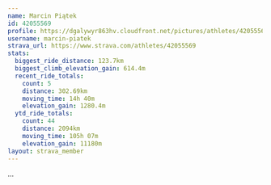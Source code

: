 ```yaml
---
name: Marcin Piątek
id: 42055569
profile: https://dgalywyr863hv.cloudfront.net/pictures/athletes/42055569/12602382/1/large.jpg
username: marcin-piatek
strava_url: https://www.strava.com/athletes/42055569
stats:
  biggest_ride_distance: 123.7km
  biggest_climb_elevation_gain: 614.4m
  recent_ride_totals:
    count: 5
    distance: 302.69km
    moving_time: 14h 40m
    elevation_gain: 1280.4m
  ytd_ride_totals:
    count: 44
    distance: 2094km
    moving_time: 105h 07m
    elevation_gain: 11180m
layout: strava_member
--- 
```

...
